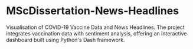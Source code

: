 # MScDissertation-News-Headlines
Visualisation of COVID-19 Vaccine Data and News Headlines. The project integrates vaccination data with sentiment analysis, offering an interactive dashboard built using Python's Dash framework.
